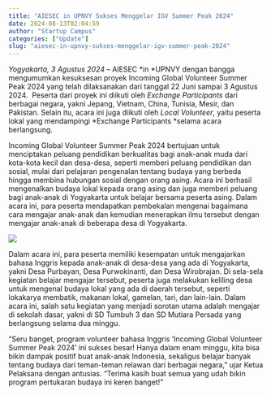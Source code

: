 ```yaml
---
title: "AIESEC in UPNVY Sukses Menggelar IGV Summer Peak 2024"
date: 2024-08-13T02:04:59
author: "Startup Campus"
categories: ["Update"]
slug: "aiesec-in-upnvy-sukses-menggelar-igv-summer-peak-2024"
---
```


*Yogyakarta, 3 Agustus 2024* – AIESEC *in *UPNVY dengan bangga mengumumkan kesuksesan proyek Incoming Global Volunteer Summer Peak 2024 yang telah dilaksanakan dari tanggal 22 Juni sampai 3 Agustus 2024.  Peserta dari proyek ini diikuti oleh *Exchange Participants* dari berbagai negara, yakni Jepang, Vietnam, China, Tunisia, Mesir, dan Pakistan. Selain itu, acara ini juga diikuti oleh *Local Volunteer*, yaitu peserta lokal yang mendampingi *Exchange Participants *selama acara berlangsung.

Incoming Global Volunteer Summer Peak 2024 bertujuan untuk menciptakan peluang pendidikan berkualitas bagi anak-anak muda dari kota-kota kecil dan desa-desa, seperti memberi peluang pendidikan dan sosial, mulai dari pelajaran pengenalan tentang budaya yang berbeda hingga membina hubungan sosial dengan orang asing. Acara ini berhasil mengenalkan budaya lokal kepada orang asing dan juga memberi peluang bagi anak-anak di Yogyakarta untuk belajar bersama peserta asing. Dalam acara ini, para peserta mendapatkan pembekalan mengenai bagaimana cara mengajar anak-anak dan kemudian menerapkan ilmu tersebut dengan mengajar anak-anak di beberapa desa di Yogyakarta. 

![](https://lh7-rt.googleusercontent.com/docsz/AD_4nXdadKq4TrpbYsd6qHp2IhdkXlGdN72jL1-z0rX1-V7bfyc6gx8ViYKeFYobTDWDTuykKqWHkXP3uLE-LqX7Rufy_OS276JkwUoEo3PI35pMO69iMQGrV4GNSTpNd5ohhtx3yc4qrUbRdu7yKwRT_rZVVglz?key=TZu4sW5AMDyfzNZ8gK3eZg)

Dalam acara ini, para peserta memiliki kesempatan untuk mengajarkan bahasa Inggris kepada anak-anak di desa-desa yang ada di Yogyakarta, yakni Desa Purbayan, Desa Purwokinanti, dan Desa Wirobrajan. Di sela-sela kegiatan belajar mengajar tersebut, peserta juga melakukan keliling desa untuk mengenal budaya lokal yang ada di daerah tersebut, seperti lokakarya membatik, makanan lokal, gamelan, tari, dan lain-lain. Dalam acara ini, salah satu kegiatan yang menjadi sorotan utama adalah mengajar di sekolah dasar, yakni di SD Tumbuh 3 dan SD Mutiara Persada yang berlangsung selama dua minggu.

“Seru banget, program volunteer bahasa Inggris ‘Incoming Global Volunteer Summer Peak 2024’ ini sukses besar! Hanya dalam enam minggu, kita bisa bikin dampak positif buat anak-anak Indonesia, sekaligus belajar banyak tentang budaya dari teman-teman relawan dari berbagai negara,” ujar Ketua Pelaksana dengan antusias. “Terima kasih buat semua yang udah bikin program pertukaran budaya ini keren banget!”
